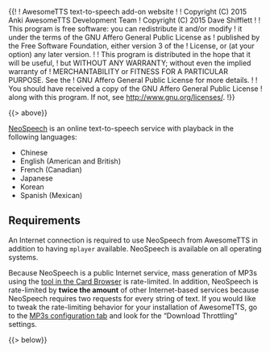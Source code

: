 {{!
  ! AwesomeTTS text-to-speech add-on website
  !
  ! Copyright (C) 2015       Anki AwesomeTTS Development Team
  ! Copyright (C) 2015       Dave Shifflett
  !
  ! This program is free software: you can redistribute it and/or modify
  ! it under the terms of the GNU Affero General Public License as
  ! published by the Free Software Foundation, either version 3 of the
  ! License, or (at your option) any later version.
  !
  ! This program is distributed in the hope that it will be useful,
  ! but WITHOUT ANY WARRANTY; without even the implied warranty of
  ! MERCHANTABILITY or FITNESS FOR A PARTICULAR PURPOSE.  See the
  ! GNU Affero General Public License for more details.
  !
  ! You should have received a copy of the GNU Affero General Public License
  ! along with this program.  If not, see <http://www.gnu.org/licenses/>.
  !}}

{{> above}}

<p><a href="http://neospeech.com" rel="external noreferrer">NeoSpeech</a> is an
  online text-to-speech service with playback in the following languages:</p>

<ul>
    <li>Chinese</li>
    <li>English (American and British)</li>
    <li>French (Canadian)</li>
    <li>Japanese</li>
    <li>Korean</li>
    <li>Spanish (Mexican)</li>
</ul>

<h2>Requirements</h2>

<p>An Internet connection is required to use NeoSpeech from AwesomeTTS in
  addition to having <code>mplayer</code> available. NeoSpeech is available on
  all operating systems.</p>

<p>Because NeoSpeech is a public Internet service, mass generation of MP3s
  using the <a href="/usage/browser">tool in the Card Browser</a> is
  rate-limited. In addition, NeoSpeech is rate-limited by <strong>twice the
  amount</strong> of other Internet-based services because NeoSpeech requires
  two requests for every string of text. If you would like to tweak the
  rate-limiting behavior for your installation of AwesomeTTS, go to the
  <a href="/config/mp3s">MP3s configuration tab</a> and look for the
  &ldquo;Download Throttling&rdquo; settings.</p>

{{> below}}
